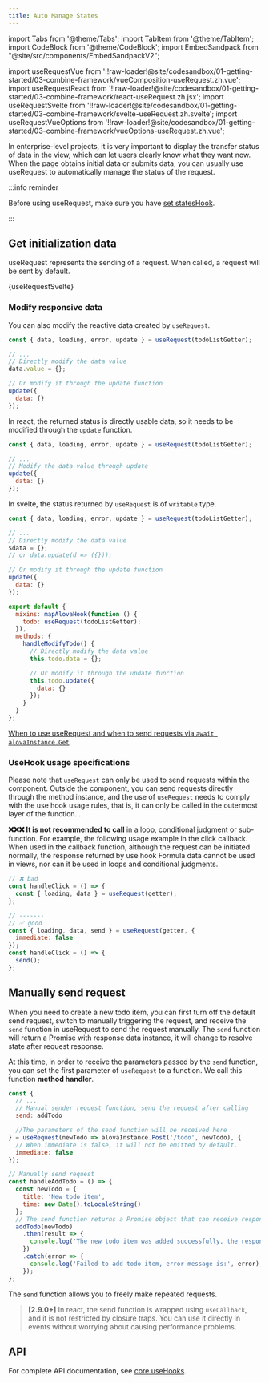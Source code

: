 ```yaml
---
title: Auto Manage States
---
```


import Tabs from '@theme/Tabs';
import TabItem from '@theme/TabItem';
import CodeBlock from '@theme/CodeBlock';
import EmbedSandpack from "@site/src/components/EmbedSandpackV2";

import useRequestVue from '!!raw-loader!@site/codesandbox/01-getting-started/03-combine-framework/vueComposition-useRequest.zh.vue';
import useRequestReact from '!!raw-loader!@site/codesandbox/01-getting-started/03-combine-framework/react-useRequest.zh.jsx';
import useRequestSvelte from '!!raw-loader!@site/codesandbox/01-getting-started/03-combine-framework/svelte-useRequest.zh.svelte';
import useRequestVueOptions from '!!raw-loader!@site/codesandbox/01-getting-started/03-combine-framework/vueOptions-useRequest.zh.vue';

In enterprise-level projects, it is very important to display the transfer status of data in the view, which can let users clearly know what they want now. When the page obtains initial data or submits data, you can usually use useRequest to automatically manage the status of the request.

:::info reminder

Before using useRequest, make sure you have [set statesHook](/v2/tutorial/combine-framework).

:::

## Get initialization data

useRequest represents the sending of a request. When called, a request will be sent by default.

<Tabs groupId="framework">
<TabItem value="1" label="vue">

<EmbedSandpack template="vue" mainFile={useRequestVue} editorHeight={400} />

</TabItem>
<TabItem value="2" label="react">

<EmbedSandpack template="react" mainFile={useRequestReact} editorHeight={400} />

</TabItem>
<TabItem value="3" label="svelte">

<CodeBlock language="html">{useRequestSvelte}</CodeBlock>

</TabItem>
<TabItem value="4" label="vue options">

<EmbedSandpack template="vue" style="options" mainFile={useRequestVueOptions} editorHeight={400} />

</TabItem>
</Tabs>

### Modify responsive data

You can also modify the reactive data created by `useRequest`.

<Tabs groupId="framework">
<TabItem value="1" label="vue">

```javascript
const { data, loading, error, update } = useRequest(todoListGetter);

// ...
// Directly modify the data value
data.value = {};

// Or modify it through the update function
update({
  data: {}
});
```

</TabItem>

<TabItem value="2" label="react">

In react, the returned status is directly usable data, so it needs to be modified through the `update` function.

```javascript
const { data, loading, error, update } = useRequest(todoListGetter);

// ...
// Modify the data value through update
update({
  data: {}
});
```

</TabItem>

<TabItem value="3" label="svelte">

In svelte, the status returned by `useRequest` is of `writable` type.

```javascript
const { data, loading, error, update } = useRequest(todoListGetter);

// ...
// Directly modify the data value
$data = {};
// or data.update(d => ({}));

// Or modify it through the update function
update({
  data: {}
});
```

</TabItem>
<TabItem value="4" label="vue options">

```javascript
export default {
  mixins: mapAlovaHook(function () {
    todo: useRequest(todoListGetter);
  }),
  methods: {
    handleModifyTodo() {
      // Directly modify the data value
      this.todo.data = {};

      // Or modify it through the update function
      this.todo.update({
        data: {}
      });
    }
  }
};
```

</TabItem>
</Tabs>

[When to use useRequest and when to send requests via `await alovaInstance.Get`](/v2/tutorial/best-practice/skills).

### UseHook usage specifications

Please note that `useRequest` can only be used to send requests within the component. Outside the component, you can send requests directly through the method instance, and the use of `useRequest` needs to comply with the use hook usage rules, that is, it can only be called in the outermost layer of the function. .

**❌❌❌ It is not recommended to call** in a loop, conditional judgment or sub-function. For example, the following usage example in the click callback. When used in the callback function, although the request can be initiated normally, the response returned by use hook Formula data cannot be used in views, nor can it be used in loops and conditional judgments.

```javascript
// ❌ bad
const handleClick = () => {
  const { loading, data } = useRequest(getter);
};

// -------
// ✅ good
const { loading, data, send } = useRequest(getter, {
  immediate: false
});
const handleClick = () => {
  send();
};
```

## Manually send request

When you need to create a new todo item, you can first turn off the default send request, switch to manually triggering the request, and receive the `send` function in useRequest to send the request manually. The `send` function will return a Promise with response data instance, it will change to resolve state after request response.

At this time, in order to receive the parameters passed by the `send` function, you can set the first parameter of `useRequest` to a function. We call this function **method handler**.

```javascript
const {
  // ...
  // Manual sender request function, send the request after calling
  send: addTodo

  //The parameters of the send function will be received here
} = useRequest(newTodo => alovaInstance.Post('/todo', newTodo), {
  // When immediate is false, it will not be emitted by default.
  immediate: false
});

// Manually send request
const handleAddTodo = () => {
  const newTodo = {
    title: 'New todo item',
    time: new Date().toLocaleString()
  };
  // The send function returns a Promise object that can receive response data
  addTodo(newTodo)
    .then(result => {
      console.log('The new todo item was added successfully, the response data is:', result);
    })
    .catch(error => {
      console.log('Failed to add todo item, error message is:', error);
    });
};
```

The `send` function allows you to freely make repeated requests.

> **[2.9.0+]** In react, the send function is wrapped using `useCallback`, and it is not restricted by closure traps. You can use it directly in events without worrying about causing performance problems.

## API

For complete API documentation, see [core useHooks](/api/core-hooks#userequest).
